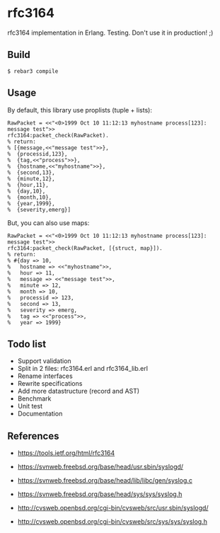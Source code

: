 # rfc3164

rfc3164 implementation in Erlang. Testing. Don't use it in production! ;)

## Build

    $ rebar3 compile

## Usage

By default, this library use proplists (tuple + lists):

    RawPacket = <<"<0>1999 Oct 10 11:12:13 myhostname process[123]: message test">>
    rfc3164:packet_check(RawPacket).
    % return:
    % [{message,<<"message test">>},
    %  {processid,123},
    %  {tag,<<"process">>},
    %  {hostname,<<"myhostname">>},
    %  {second,13},
    %  {minute,12},
    %  {hour,11},
    %  {day,10},
    %  {month,10},
    %  {year,1999},
    %  {severity,emerg}]

But, you can also use maps:

    RawPacket = <<"<0>1999 Oct 10 11:12:13 myhostname process[123]: message test">>
    rfc3164:packet_check(RawPacket, [{struct, map}]).
    % return:
    % #{day => 10,
    %   hostname => <<"myhostname">>,
    %   hour => 11,
    %   message => <<"message test">>,
    %   minute => 12,
    %   month => 10,
    %   processid => 123,
    %   second => 13,
    %   severity => emerg,
    %   tag => <<"process">>,
    %   year => 1999} 

## Todo list

 * Support validation
 * Split in 2 files: rfc3164.erl and rfc3164_lib.erl
 * Rename interfaces
 * Rewrite specifications
 * Add more datastructure (record and AST)
 * Benchmark
 * Unit test
 * Documentation

## References

 * https://tools.ietf.org/html/rfc3164

 * https://svnweb.freebsd.org/base/head/usr.sbin/syslogd/
 * https://svnweb.freebsd.org/base/head/lib/libc/gen/syslog.c
 * https://svnweb.freebsd.org/base/head/sys/sys/syslog.h

 * http://cvsweb.openbsd.org/cgi-bin/cvsweb/src/usr.sbin/syslogd/
 * http://cvsweb.openbsd.org/cgi-bin/cvsweb/src/sys/sys/syslog.h

